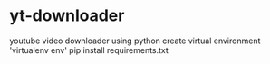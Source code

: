 # yt-downloader
youtube video downloader using python
create virtual environment 'virtualenv env'
pip install requirements.txt

